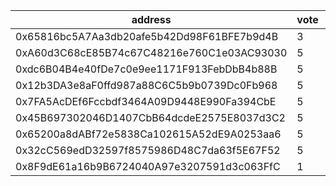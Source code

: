 address|vote|timestamp|signature
---|---|---|---
0x65816bc5A7Aa3db20afe5b42Dd98F61BFE7b9d4B|3|1616505772|0x23aced4622b064cba6a94febd3080c6cbf5b43840606ca8aa65a9e952da6b8200b11d759be073144aa012af62a31b4ba8e9742e44673dcd4804df81d994a9f231b
0xA60d3C68cE85B74c67C48216e760C1e03AC93030|5|1616507278|0xd1fb2906379ea7a97aba8051ad255457283d6ae5b2a42b7c4a5e5a4e3a62e5d660615dc43f4749fe14b37780612269f64fbd02a57653f941eddfcc09963695601c
0xdc6B04B4e40fDe7c0e9ee1171F913FebDbB4b88B|5|1616507347|0x2e27b69f1ee49e2e31ee365ecccb48add951af7b655b871b3705e785477d3a096c5c0e9b00c68f8658b2133afbff67cf402720cfd82731a122f76c511d4be9ac1b
0x12b3DA3e8aF0ffd987a88C6C5b9b0739Dc0Fb968|5|1616512592|0xa9d11b688a6d376fc007cdef975864c888d5610c306355a009b3d7a19f156ad1556d3715a545d0ae9324d33817bdeb8fd4b400ee94e8c427c8ef8d66c4642ff71c
0x7FA5AcDEf6Fccbdf3464A09D9448E990Fa394CbE|5|1616514092|0x7162d8d7e6318104f16f1faae8f3eb1a7ed7de656293d6e4491100a93bdce3d10085778b9f57e00beb33b3e36ed43168de6f3315cde008d0a02539299c3448f11b
0x45B697302046D1407CbB64dcdeE2575E8037d3C2|5|1616514176|0xeeaa62a54191b5297dc633a35f2194c4b3a9ece5e47ac6f0d1f473205ac3e94e1b6d15bb3423f686296fdc8e42b6102ffe6c7cd83ab36ac1bb0b64cf62b199c71b
0x65200a8dABf72e5838Ca102615A52dE9A0253aa6|5|1616540265|0x0b747495f00d10900bbea5a06b96a5ce8dd0e60abe1e31d0ea303f57726b2a8c1f3fcc5c11293458b7cfb6263372db8cd846b03d5e45490953a073b342dffac81c
0x32cC569edD32597f8575986D48C7da63f5E67F52|5|1616558789|0x3223d38e19db1373ccb584fc2e148420bba891f3f3351337990c0d6b1be47427778f7b2259ef06c4c61c89cc04b6a16871c4ac1cd062f1dac4b274d7e10827551b
0x8F9dE61a16b9B6724040A97e3207591d3c063FfC|1|1616580341|0xef57228aeedd0fd2259d5fccdbaa9b4557853feddfd8f84c7670dd491eadd4724d36b17e42867a5cca5697ec69235718a8d93917b384ed9f9a51d0696ed0ab3b1c